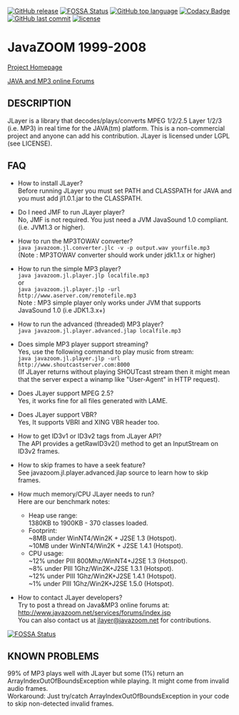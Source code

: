 [![GitHub release](https://img.shields.io/github/release/mdihos/jlayer.svg)](https://github.com/mdihos/jlayer/releases)
[![FOSSA Status](https://app.fossa.com/api/projects/git%2Bgithub.com%2Fmojtab23%2Fjlayer.svg?type=shield)](https://app.fossa.com/projects/git%2Bgithub.com%2Fmojtab23%2Fjlayer?ref=badge_shield)
 [![GitHub top language](https://img.shields.io/github/languages/top/mdihos/jlayer.svg)]()
 [![Codacy Badge](https://api.codacy.com/project/badge/Grade/61f2c09a2a3e49b59e863755076e9024)](https://www.codacy.com/app/mdihos/jlayer?utm_source=github.com&amp;utm_medium=referral&amp;utm_content=mdihos/jlayer&amp;utm_campaign=Badge_Grade)
 [![GitHub last commit](https://img.shields.io/github/last-commit/mdihos/jlayer.svg)]()
 [![license](https://img.shields.io/github/license/mdihos/jlayer.svg)](https://www.gnu.org/licenses/lgpl-3.0.en.html)
 
 # JavaZOOM 1999-2008

 [Project Homepage](http://www.javazoom.net/javalayer/javalayer.html)
 
 [JAVA and MP3 online Forums](http://www.javazoom.net/services/forums/index.jsp)


 ## DESCRIPTION
JLayer is a library that decodes/plays/converts MPEG 1/2/2.5 Layer 1/2/3
(i.e. MP3) in real time for the JAVA(tm) platform. This is a non-commercial project 
and anyone can add his contribution. JLayer is licensed under LGPL (see LICENSE).


 ## FAQ

- How to install JLayer?
  </br>Before running JLayer you must set PATH and CLASSPATH for JAVA
  and you must add jl1.0.1.jar to the CLASSPATH.

- Do I need JMF to run JLayer player?
  </br>No, JMF is not required. You just need a JVM JavaSound 1.0 compliant.
  (i.e. JVM1.3 or higher).

- How to run the MP3TOWAV converter?
  </br>`java javazoom.jl.converter.jlc -v -p output.wav yourfile.mp3`
  </br>(Note : MP3TOWAV converter should work under jdk1.1.x or higher)

- How to run the simple MP3 player?
  </br>`java javazoom.jl.player.jlp localfile.mp3`
  </br> or
  </br>`java javazoom.jl.player.jlp -url http://www.aserver.com/remotefile.mp3`
  </br>Note : MP3 simple player only works under JVM that supports JavaSound 1.0 (i.e JDK1.3.x+)

- How to run the advanced (threaded) MP3 player?
  </br>`java javazoom.jl.player.advanced.jlap localfile.mp3`

- Does simple MP3 player support streaming?
  </br>Yes, use the following command to play music from stream:
  </br>`java javazoom.jl.player.jlp -url http://www.shoutcastserver.com:8000`
  </br>(If JLayer returns without playing SHOUTcast stream then it might mean 
   that the server expect a winamp like "User-Agent" in HTTP request).

- Does JLayer support MPEG 2.5?
  </br>Yes, it works fine for all files generated with LAME.

- Does JLayer support VBR?
  </br>Yes, It supports VBRI and XING VBR header too. 

- How to get ID3v1 or ID3v2 tags from JLayer API?
  </br>The API provides a getRawID3v2() method to get an InputStream on ID3v2 frames.

- How to skip frames to have a seek feature?
  </br>See javazoom.jl.player.advanced.jlap source to learn how to skip frames.

- How much memory/CPU JLayer needs to run?
  </br>Here are our benchmark notes:
    - Heap use range:
    </br>1380KB to 1900KB - 370 classes loaded. 
    - Footprint:
    </br>~8MB under WinNT4/Win2K + J2SE 1.3 (Hotspot).
    </br>~10MB under WinNT4/Win2K + J2SE 1.4.1 (Hotspot).
    - CPU usage: 
    </br>~12% under PIII 800Mhz/WinNT4+J2SE 1.3 (Hotspot).
    </br>~8% under PIII 1Ghz/Win2K+J2SE 1.3.1 (Hotspot).
    </br>~12% under PIII 1Ghz/Win2K+J2SE 1.4.1 (Hotspot).
    </br>~1% under PIII 1Ghz/Win2K+J2SE 1.5.0 (Hotspot).

- How to contact JLayer developers?
  </br>Try to post a thread on Java&MP3 online forums at:
  </br>http://www.javazoom.net/services/forums/index.jsp
  </br>You can also contact us at jlayer@javazoom.net for contributions.
 


[![FOSSA Status](https://app.fossa.com/api/projects/git%2Bgithub.com%2Fmojtab23%2Fjlayer.svg?type=large)](https://app.fossa.com/projects/git%2Bgithub.com%2Fmojtab23%2Fjlayer?ref=badge_large)

## KNOWN PROBLEMS

99% of MP3 plays well with JLayer but some (1%) return an ArrayIndexOutOfBoundsException 
while playing. It might come from invalid audio frames. 
</br>Workaround: Just try/catch ArrayIndexOutOfBoundsException in your code to skip 
             non-detected invalid frames.